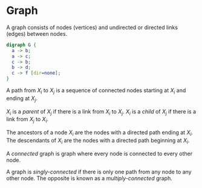 # Graph

A graph consists of nodes (vertices) and undirected or directed links (edges)
between nodes.

```dot
digraph G {
  a -> b;
  a -> c;
  c -> b;
  b -> d;
  c -> f [dir=none];
}
```

A path from $X_i$ to $X_j$ is a sequence of connected nodes starting at $X_i$
and ending at $X_j$.

$X_i$ is a _parent_ of $X_j$ if there is a link from $X_i$ to $X_j$. $X_i$ is a
_child_ of $X_j$ if there is a link from $X_j$ to $X_i$.

The ancestors of a node $X_i$ are the nodes with a directed path ending at
$X_i$. The descendants of $X_i$ are the nodes with a directed path beginning at
$X_i$.

A *connected* graph is graph where every node is connected to every other node.

A graph is *singly-connected* if there is only one path from any node to any
other node. The opposite is known as a *multiply-connected* graph.
